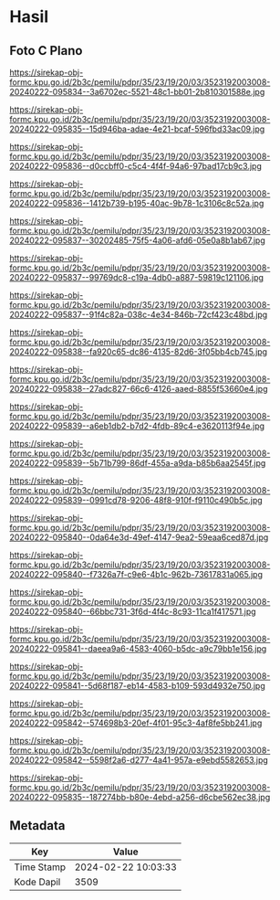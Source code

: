 # Hasil

## Foto C Plano

https://sirekap-obj-formc.kpu.go.id/2b3c/pemilu/pdpr/35/23/19/20/03/3523192003008-20240222-095834--3a6702ec-5521-48c1-bb01-2b810301588e.jpg

https://sirekap-obj-formc.kpu.go.id/2b3c/pemilu/pdpr/35/23/19/20/03/3523192003008-20240222-095835--15d946ba-adae-4e21-bcaf-596fbd33ac09.jpg

https://sirekap-obj-formc.kpu.go.id/2b3c/pemilu/pdpr/35/23/19/20/03/3523192003008-20240222-095836--d0ccbff0-c5c4-4f4f-94a6-97bad17cb9c3.jpg

https://sirekap-obj-formc.kpu.go.id/2b3c/pemilu/pdpr/35/23/19/20/03/3523192003008-20240222-095836--1412b739-b195-40ac-9b78-1c3106c8c52a.jpg

https://sirekap-obj-formc.kpu.go.id/2b3c/pemilu/pdpr/35/23/19/20/03/3523192003008-20240222-095837--30202485-75f5-4a06-afd6-05e0a8b1ab67.jpg

https://sirekap-obj-formc.kpu.go.id/2b3c/pemilu/pdpr/35/23/19/20/03/3523192003008-20240222-095837--99769dc8-c19a-4db0-a887-59819c121106.jpg

https://sirekap-obj-formc.kpu.go.id/2b3c/pemilu/pdpr/35/23/19/20/03/3523192003008-20240222-095837--91f4c82a-038c-4e34-846b-72cf423c48bd.jpg

https://sirekap-obj-formc.kpu.go.id/2b3c/pemilu/pdpr/35/23/19/20/03/3523192003008-20240222-095838--fa920c65-dc86-4135-82d6-3f05bb4cb745.jpg

https://sirekap-obj-formc.kpu.go.id/2b3c/pemilu/pdpr/35/23/19/20/03/3523192003008-20240222-095838--27adc827-66c6-4126-aaed-8855f53660e4.jpg

https://sirekap-obj-formc.kpu.go.id/2b3c/pemilu/pdpr/35/23/19/20/03/3523192003008-20240222-095839--a6eb1db2-b7d2-4fdb-89c4-e3620113f94e.jpg

https://sirekap-obj-formc.kpu.go.id/2b3c/pemilu/pdpr/35/23/19/20/03/3523192003008-20240222-095839--5b71b799-86df-455a-a9da-b85b6aa2545f.jpg

https://sirekap-obj-formc.kpu.go.id/2b3c/pemilu/pdpr/35/23/19/20/03/3523192003008-20240222-095839--0991cd78-9206-48f8-910f-f9110c490b5c.jpg

https://sirekap-obj-formc.kpu.go.id/2b3c/pemilu/pdpr/35/23/19/20/03/3523192003008-20240222-095840--0da64e3d-49ef-4147-9ea2-59eaa6ced87d.jpg

https://sirekap-obj-formc.kpu.go.id/2b3c/pemilu/pdpr/35/23/19/20/03/3523192003008-20240222-095840--f7326a7f-c9e6-4b1c-962b-73617831a065.jpg

https://sirekap-obj-formc.kpu.go.id/2b3c/pemilu/pdpr/35/23/19/20/03/3523192003008-20240222-095840--66bbc731-3f6d-4f4c-8c93-11ca1f417571.jpg

https://sirekap-obj-formc.kpu.go.id/2b3c/pemilu/pdpr/35/23/19/20/03/3523192003008-20240222-095841--daeea9a6-4583-4060-b5dc-a9c79bb1e156.jpg

https://sirekap-obj-formc.kpu.go.id/2b3c/pemilu/pdpr/35/23/19/20/03/3523192003008-20240222-095841--5d68f187-eb14-4583-b109-593d4932e750.jpg

https://sirekap-obj-formc.kpu.go.id/2b3c/pemilu/pdpr/35/23/19/20/03/3523192003008-20240222-095842--574698b3-20ef-4f01-95c3-4af8fe5bb241.jpg

https://sirekap-obj-formc.kpu.go.id/2b3c/pemilu/pdpr/35/23/19/20/03/3523192003008-20240222-095842--5598f2a6-d277-4a41-957a-e9ebd5582653.jpg

https://sirekap-obj-formc.kpu.go.id/2b3c/pemilu/pdpr/35/23/19/20/03/3523192003008-20240222-095835--187274bb-b80e-4ebd-a256-d6cbe562ec38.jpg


## Metadata

| Key        | Value               |
| ---------- | ------------------- |
| Time Stamp | 2024-02-22 10:03:33 |
| Kode Dapil | 3509                |



